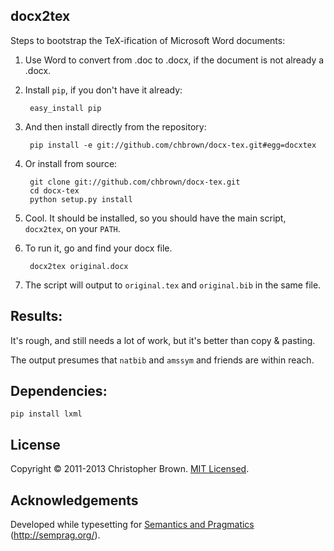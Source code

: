 ## docx2tex

Steps to bootstrap the TeX-ification of Microsoft Word documents:

1. Use Word to convert from .doc to .docx, if the document is not already a .docx.
2. Install `pip`, if you don't have it already:

        easy_install pip

3. And then install directly from the repository:

        pip install -e git://github.com/chbrown/docx-tex.git#egg=docxtex

4. Or install from source:

        git clone git://github.com/chbrown/docx-tex.git
        cd docx-tex
        python setup.py install

5. Cool. It should be installed, so you should have the main script, `docx2tex`, on your `PATH`.
6. To run it, go and find your docx file.

        docx2tex original.docx

7. The script will output to `original.tex` and `original.bib` in the same file.


## Results:

It's rough, and still needs a lot of work, but it's better than copy & pasting.

The output presumes that `natbib` and `amssym` and friends are within reach.


## Dependencies:

    pip install lxml


## License

Copyright © 2011-2013 Christopher Brown. [MIT Licensed](LICENSE).


## Acknowledgements

Developed while typesetting for [Semantics and Pragmatics](http://semprag.org/) (http://semprag.org/).
